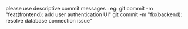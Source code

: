 please use descriptive commit messages :
eg:
git commit -m "feat(frontend): add user authentication UI"
git commit -m "fix(backend): resolve database connection issue"
